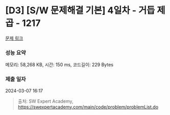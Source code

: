 # [D3] [S/W 문제해결 기본] 4일차 - 거듭 제곱 - 1217 

[문제 링크](https://swexpertacademy.com/main/code/problem/problemDetail.do?contestProbId=AV14dUIaAAUCFAYD) 

### 성능 요약

메모리: 58,268 KB, 시간: 150 ms, 코드길이: 229 Bytes

### 제출 일자

2024-03-07 16:17



> 출처: SW Expert Academy, https://swexpertacademy.com/main/code/problem/problemList.do
